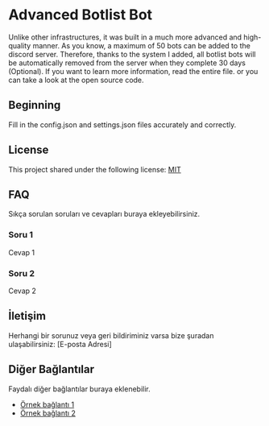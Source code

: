 # Advanced Botlist Bot 

Unlike other infrastructures, it was built in a much more advanced and high-quality manner. As you know, a maximum of 50 bots can be added to the discord server. Therefore, thanks to the system I added, all botlist bots will be automatically removed from the server when they complete 30 days (Optional). If you want to learn more information, read the entire file. or you can take a look at the open source code.

## Beginning

Fill in the config.json and settings.json files accurately and correctly.


## License

This project shared under the following license: [MIT](LICENSE)

## FAQ

Sıkça sorulan soruları ve cevapları buraya ekleyebilirsiniz.

### Soru 1

Cevap 1

### Soru 2

Cevap 2

## İletişim

Herhangi bir sorunuz veya geri bildiriminiz varsa bize şuradan ulaşabilirsiniz: [E-posta Adresi]

## Diğer Bağlantılar

Faydalı diğer bağlantılar buraya eklenebilir.

- [Örnek bağlantı 1](URL)
- [Örnek bağlantı 2](URL)
